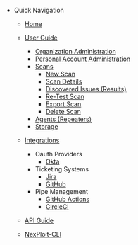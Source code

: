- Quick Navigation
  - [Home](/ "Documentation Home")

  - [User Guide](user-guide/overview.md "Overview")
    - [Organization Administration](user-guide/organization-administration/details-and-policies.md)
    - [Personal Account Administration](user-guide/personal-account-administration/details-and-settings.md)
    - [Scans](user-guide/scans/overview.md)
      - [New Scan](user-guide/scans/new-scan.md)
      - [Scan Details](user-guide/scans/scan-details.md)
      - [Discovered Issues (Results)](user-guide/scans/issues/overview.md)
        <!-- - [Issue Details](user-guide/scans/issue-details.md)
        - [Re-Test Issue](user-guide/scans/re-test-issue.md) -->
      - [Re-Test Scan](user-guide/scans/re-test-scan.md)
      - [Export Scan](user-guide/scans/export-scan.md)
      - [Delete Scan](user-guide/scans/delete-scan.md) 
      <!-- - [Scan Profiles](user-guide/scan-profiles/profile-details/overview.md) -->
      <!-- - [Profile Details](user-guide/scan-profiles/profile-details.md) -->
      <!-- - [New Profile](user-guide/scan-profiles/new-profile.md) -->
      <!-- - [Edit Profile](user-guide/scan-profiles/edit-profile.md) -->
      <!-- - [Delete Profile](user-guide/scan-profiles/delete-profile.md) -->
    - [Agents (Repeaters)](user-guide/agents/overview.md)
    <!-- - [Analysis](user-guide/analysis/overview.md) -->
    - [Storage](user-guide/storage/overview.md)
    <!-- - [Activity Log](user-guide/activity-log/overview.md) -->
  
  - [Integrations](integrations/overview.md)
    - Oauth Providers
      - [Okta](integrations/okta/okta-integration.md)
    - Ticketing Systems
      - [Jira](integrations/jira/jira-integration.md)
      - [GitHub](integrations/github/github-issues-integration.md)
      <!-- - [Bamboo](integrations/bamboo/connect-account.md) -->
    - Pipe Management
      - [GitHub Actions](integrations/github-actions/github-actions-integration.md)
      - [CircleCI](integrations/circleci/circleci-integration.md)
      <!-- - [Jenkins](integrations/jenkins/connect-account.md) -->
      <!-- - [Travis CI](integrations/travis-ci/connect-account.md) -->
      <!-- - [ServiceNow](integrations/servicenow/connect-account.md) -->
      <!-- - [Slack](integrations/slack/connect-account.md) -->
      <!-- - [TeamCity](integrations/teamcity/connect-account.md) -->
      <!-- - [Azure DevOps](integrations/github/connect-account.md) -->
    <!-- - QA Automation -->
    <!-- - Misc -->

  - [API Guide](api-guide/overview.md)
  
  - [NexPloit-CLI](nexploit-cli/overview.md)
  